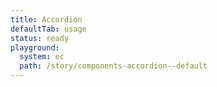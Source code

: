 ```yaml
---
title: Accordion
defaultTab: usage
status: ready
playground:
  system: ec
  path: /story/components-accordion--default
---
```

